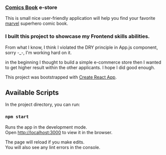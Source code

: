 ### [Comics Book](https://github.com/Askat08/e-store) e-store

This is small nice user-friendly application will help you find your favorite [marvel](https://www.marvel.com/) superhero comic book.

### I built this project to showcase my Frontend skills abilities.

From what I know, I think I violated the DRY principle in App.js component, sorry -\_-, I'm working hard on it.

in the beginning I thought to build a simple e-commerce store then I wanted to get higher result within the other applicants. I hope I did good enough.

This project was bootstrapped with [Create React App](https://github.com/facebook/create-react-app).

## Available Scripts

In the project directory, you can run:

### `npm start`

Runs the app in the development mode.<br />
Open [http://localhost:3000](http://localhost:3000) to view it in the browser.

The page will reload if you make edits.<br />
You will also see any lint errors in the console.
